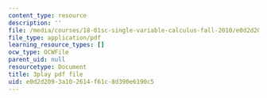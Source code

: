 ```yaml
---
content_type: resource
description: ''
file: /media/courses/18-01sc-single-variable-calculus-fall-2010/e0d2d2093a102614f61c8d390e6190c5_21789.pdf
file_type: application/pdf
learning_resource_types: []
ocw_type: OCWFile
parent_uid: null
resourcetype: Document
title: 3play pdf file
uid: e0d2d209-3a10-2614-f61c-8d390e6190c5
---
```

